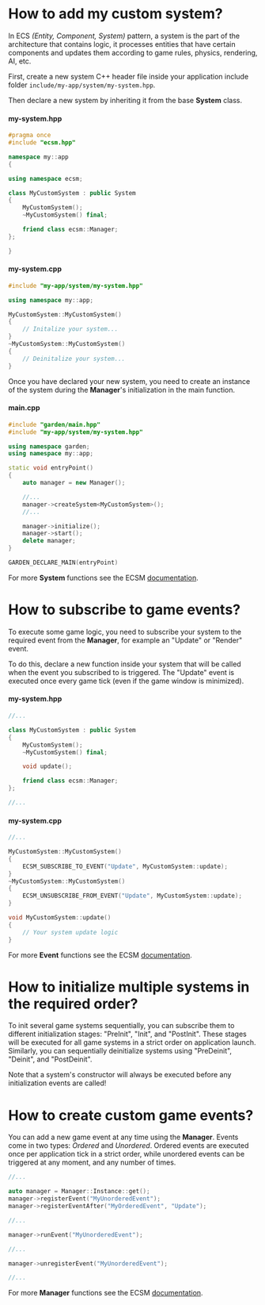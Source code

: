 # How to add my custom system?

In ECS *(Entity, Component, System)* pattern, a system is the part of the 
architecture that contains logic, it processes entities that have certain 
components and updates them according to game rules, physics, rendering, AI, etc.

First, create a new system C++ header file inside your application 
include folder `include/my-app/system/my-system.hpp`.

Then declare a new system by inheriting it from the base **System** class.

#### my-system.hpp

```cpp
#pragma once
#include "ecsm.hpp"

namespace my::app
{

using namespace ecsm;

class MyCustomSystem : public System
{
    MyCustomSystem();
    ~MyCustomSystem() final;

    friend class ecsm::Manager;
};

}
```

#### my-system.cpp

```cpp
#include "my-app/system/my-system.hpp"

using namespace my::app;

MyCustomSystem::MyCustomSystem()
{
	// Initalize your system...
}
~MyCustomSystem::MyCustomSystem()
{
	// Deinitalize your system...
}
```

Once you have declared your new system, you need to create an 
instance of the system during the **Manager**'s initialization in the main function.

#### main.cpp

```cpp
#include "garden/main.hpp"
#include "my-app/system/my-system.hpp"

using namespace garden;
using namespace my::app;

static void entryPoint()
{
    auto manager = new Manager();

    //...
    manager->createSystem<MyCustomSystem>();
    //...

    manager->initialize();
    manager->start();
    delete manager;
}

GARDEN_DECLARE_MAIN(entryPoint)
```

For more **System** functions see the ECSM [documentation](https://cfnptr.github.io/ecsm/classecsm_1_1System.html).



# How to subscribe to game events?

To execute some game logic, you need to subscribe your system to the 
required event from the **Manager**, for example an "Update" or "Render" event.

To do this, declare a new function inside your system that will be called 
when the event you subscribed to is triggered. The "Update" event is executed 
once every game tick (even if the game window is minimized).

#### my-system.hpp

```cpp
//...

class MyCustomSystem : public System
{
    MyCustomSystem();
    ~MyCustomSystem() final;

	void update(); 

    friend class ecsm::Manager;
};

//...
```

#### my-system.cpp

```cpp
//...

MyCustomSystem::MyCustomSystem()
{
    ECSM_SUBSCRIBE_TO_EVENT("Update", MyCustomSystem::update);
}
~MyCustomSystem::MyCustomSystem()
{
    ECSM_UNSUBSCRIBE_FROM_EVENT("Update", MyCustomSystem::update);
}

void MyCustomSystem::update()
{
    // Your system update logic
}
```

For more **Event** functions see the ECSM [documentation](https://cfnptr.github.io/ecsm/classecsm_1_1Manager.html).



# How to initialize multiple systems in the required order?

To init several game systems sequentially, you can subscribe them to different 
initialization stages: "PreInit", "Init", and "PostInit". These stages will be 
executed for all game systems in a strict order on application launch. Similarly, 
you can sequentially deinitialize systems using "PreDeinit", "Deinit", and "PostDeinit".

Note that a system's constructor will always be executed before any initialization events are called!



# How to create custom game events?

You can add a new game event at any time using the **Manager**. Events come in two types: 
*Ordered* and *Unordered*. Ordered events are executed once per application tick in a strict order, 
while unordered events can be triggered at any moment, and any number of times.

```cpp
//...

auto manager = Manager::Instance::get();
manager->registerEvent("MyUnorderedEvent");
manager->registerEventAfter("MyOrderedEvent", "Update");

//...

manager->runEvent("MyUnorderedEvent");

//...

manager->unregisterEvent("MyUnorderedEvent");

//...
```

For more **Manager** functions see the ECSM [documentation](https://cfnptr.github.io/ecsm/classecsm_1_1Manager.html).